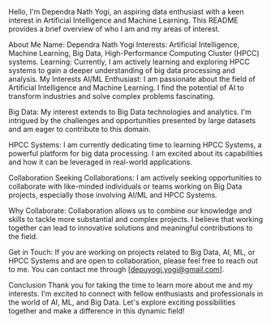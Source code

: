 Hello, I'm Dependra Nath Yogi, an aspiring data enthusiast with a keen interest in Artificial Intelligence and Machine Learning. This README provides a brief overview of who I am and my areas of interest.

About Me
Name: Dependra Nath Yogi
Interests: Artificial Intelligence, Machine Learning, Big Data, High-Performance Computing Cluster (HPCC) systems.
Learning: Currently, I am actively learning and exploring HPCC systems to gain a deeper understanding of big data processing and analysis.
My Interests
AI/ML Enthusiast: I am passionate about the field of Artificial Intelligence and Machine Learning. I find the potential of AI to transform industries and solve complex problems fascinating.

Big Data: My interest extends to Big Data technologies and analytics. I'm intrigued by the challenges and opportunities presented by large datasets and am eager to contribute to this domain.

HPCC Systems: I am currently dedicating time to learning HPCC Systems, a powerful platform for big data processing. I am excited about its capabilities and how it can be leveraged in real-world applications.

Collaboration
Seeking Collaborations: I am actively seeking opportunities to collaborate with like-minded individuals or teams working on Big Data projects, especially those involving AI/ML and HPCC Systems.

Why Collaborate: Collaboration allows us to combine our knowledge and skills to tackle more substantial and complex projects. I believe that working together can lead to innovative solutions and meaningful contributions to the field.

Get in Touch: If you are working on projects related to Big Data, AI, ML, or HPCC Systems and are open to collaboration, please feel free to reach out to me. You can contact me through [depuyogi.yogi@gmail.com].

Conclusion
Thank you for taking the time to learn more about me and my interests. I'm excited to connect with fellow enthusiasts and professionals in the world of AI, ML, and Big Data. Let's explore exciting possibilities together and make a difference in this dynamic field!









<!---
Dependrayogi/Dependrayogi is a ✨ special ✨ repository because its `README.md` (this file) appears on your GitHub profile.
You can click the Preview link to take a look at your changes.
--->
